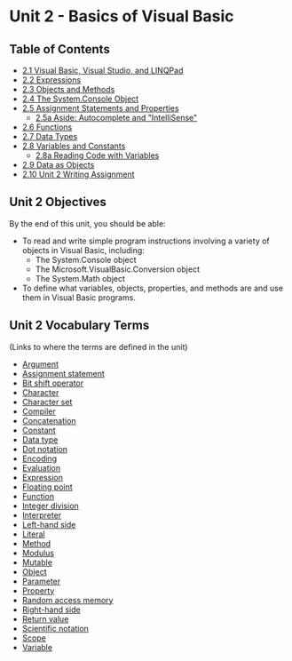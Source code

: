 # Unit 2 - Basics of Visual Basic

## Table of Contents
* [2.1 Visual Basic, Visual Studio, and LINQPad](1_VBVS.md)
* [2.2 Expressions](2_Expressions.md)
* [2.3 Objects and Methods](3_ObjectsMethods.md)
* [2.4 The System.Console Object](4_SystemConsole.md)
* [2.5 Assignment Statements and Properties](5_Assignments.md)
    * [2.5a Aside: Autocomplete and "IntelliSense"](5b_AutoComplete.md)
* [2.6 Functions](6_Functions.md)
* [2.7 Data Types](7_DataTypes.md)
* [2.8 Variables and Constants](8_VariablesConstants.md)
    * [2.8a Reading Code with Variables](8a_Reading.md)
* [2.9 Data as Objects](9_DataObjects.md)
* [2.10 Unit 2 Writing Assignment](10_WritingAssignment.md)

## Unit 2 Objectives
By the end of this unit, you should be able:
* To read and write simple program instructions involving a variety of objects in Visual Basic, including:
    * The System.Console object
	* The Microsoft.VisualBasic.Conversion object
	* The System.Math object
* To define what variables, objects, properties, and methods are and use them in Visual Basic programs.

## Unit 2 Vocabulary Terms
(Links to where the terms are defined in the unit)
* [Argument](3_ObjectsMethods.md)
* [Assignment statement](5_Assignments.md)
* [Bit shift operator](2_Expressions.md)
* [Character](7_DataTypes.md)
* [Character set](7_DataTypes.md)
* [Compiler](1_VBVS.md)
* [Concatenation](2_Expressions.md)
* [Constant](8_VariablesConstants.md)
* [Data type](7_DataTypes.md)
* [Dot notation](3_ObjectsMethods.md)
* [Encoding](7_DataTypes.md)
* [Evaluation](2_Expressions.md)
* [Expression](2_Expressions.md)
* [Floating point](7_DataTypes.md)
* [Function](6_Functions.md)
* [Integer division](2_Expressions.md)
* [Interpreter](1_VBVS.md)
* [Left-hand side](5_Assignments.md)
* [Literal](2_Expressions.md)
* [Method](3_ObjectsMethods.md)
* [Modulus](2_Expressions.md)
* [Mutable](8_VariablesConstants.md)
* [Object](3_ObjectsMethods.md)
* [Parameter](3_ObjectsMethods.md)
* [Property](5_Assignments.md)
* [Random access memory](8_VariablesConstants.md)
* [Right-hand side](5_Assignments.md)
* [Return value](6_Functions.md)
* [Scientific notation](7_DataTypes.md)
* [Scope](8_VariablesConstants.md)
* [Variable](8_VariablesConstants.md)